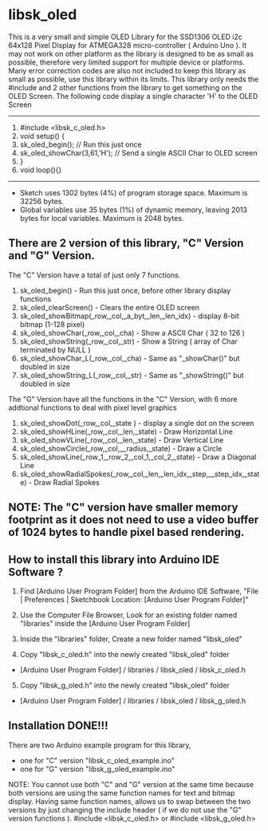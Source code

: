 # libsk_oled

This is a very small and simple OLED Library for the SSD1306 OLED i2c 64x128 Pixel Display for ATMEGA328 micro-controller ( Arduino Uno ). It may not work on other platform as the library is designed to be as small as possible, therefore very limited support for multiple device or platforms. Many error correction codes are also not included to keep this library as small as possible, use this library within its limits. This library only needs the #include and 2 other functions from the library to get something on the OLED Screen. The following code display a single character 'H' to the OLED Screen

------

1. #include <libsk_c_oled.h> 
2. void setup() {
3.   sk_oled_begin(); // Run this just once
4.   sk_oled_showChar(3,61,'H'); // Send a single ASCII Char to OLED screen
5. }
6. void loop(){}

------

- Sketch uses 1302 bytes (4%) of program storage space. Maximum is 32256 bytes.
- Global variables use 35 bytes (1%) of dynamic memory, leaving 2013 bytes for local variables. Maximum is 2048 bytes.


There are 2 version of this library, "C" Version and "G" Version.
---

The "C" Version have a total of just only 7 functions.

1. sk_oled_begin() - Run this just once, before other library display functions
2. sk_oled_clearScreen() - Clears the entire OLED screen
3. sk_oled_showBitmap(_row,_col,_a_byt,_len,_len_idx) - display 8-bit bitmap (1-128 pixel)
4. sk_oled_showChar(_row,_col,_cha) - Show a ASCII Char ( 32 to 126 )
5. sk_oled_showString(_row,_col,_str) - Show a String ( array of Char terminated by NULL )
6. sk_oled_showChar_L(_row,_col,_cha) - Same as "_showChar()" but doubled in size
7. sk_oled_showString_L(_row,_col,_str) - Same as "_showString()" but doubled in size

The "G" Version have all the functions in the "C" Version, with 6 more addtional functions
to deal with pixel level graphics

1. sk_oled_showDot(_row,_col,_state ) - display a single dot on the screen
2. sk_oled_showHLine(_row,_col,_len,_state) - Draw Horizontal Line
3. sk_oled_showVLine(_row,_col,_len,_state) - Draw Vertical Line
4. sk_oled_showCircle(_row,_col,__radius,_state) - Draw a Circle
5. sk_oled_showLine(_row_1,_row_2,_col_1,_col_2,_state) - Draw a Diagonal Line
6. sk_oled_showRadialSpokes(_row,_col,_len,_len_idx,_step,__step_idx,_state) - Draw Radial Spokes

NOTE: The "C" version have smaller memory footprint as it does not need to use a video buffer of 1024 bytes to handle pixel based rendering.
---

How to install this library into Arduino IDE Software ?
---

1. Find [Arduino User Program Folder] from the Arduino IDE Software, "File | Preferences | Sketchbook Location: [Arduino User Program Folder]"

2. Use the Computer File Browser, Look for an existing folder named "libraries" inside the [Arduino User Program Folder]

3. Inside the "libraries" folder, Create a new folder named "libsk_oled"

4. Copy "libsk_c_oled.h" into the newly created "libsk_oled" folder 
- [Arduino User Program Folder] / libraries / libsk_oled / libsk_c_oled.h
 
5. Copy "libsk_g_oled.h" into the newly created "libsk_oled" folder 
- [Arduino User Program Folder] / libraries / libsk_oled / libsk_g_oled.h

Installation DONE!!!
---
   
There are two Arduino example program for this library, 
- one for "C" version "libsk_c_oled_example.ino"
- one for "G" version "libsk_g_oled_example.ino"

NOTE: You cannot use both "C" and "G" version at the same time because both versions are using
the same function names for text and bitmap display. Having same function names, allows us to swap
between the two versions by just changing the include header ( if we do not use the "G" 
version functions ). #include <libsk_c_oled.h> or #include <libsk_g_oled.h>
